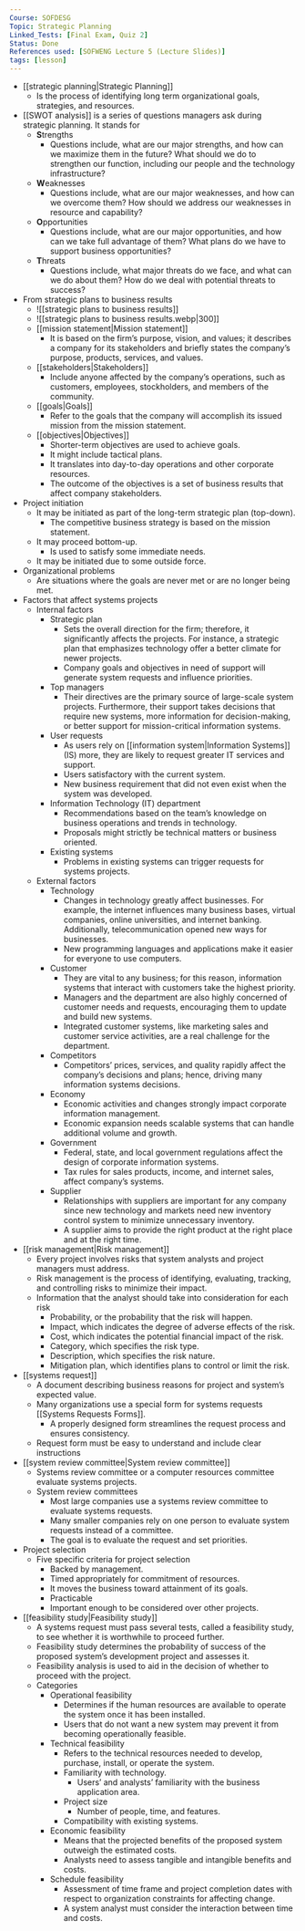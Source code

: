 ```yaml
---
Course: SOFDESG
Topic: Strategic Planning
Linked_Tests: [Final Exam, Quiz 2]
Status: Done
References used: [SOFWENG Lecture 5 (Lecture Slides)]
tags: [lesson]
---
```


- [[strategic planning|Strategic Planning]]
	- Is the process of identifying long term organizational goals, strategies, and resources.
- [[SWOT analysis]] is a series of questions managers ask during strategic planning. It stands for
	- **S**trengths
		- Questions include, what are our major strengths, and how can we maximize them in the future? What should we do to strengthen our function, including our people and the technology infrastructure?
	- **W**eaknesses
		- Questions include, what are our major weaknesses, and how can we overcome them? How should we address our weaknesses in resource and capability?
	- **O**pportunities
		- Questions include, what are our major opportunities, and how can we take full advantage of them? What plans do we have to support business opportunities?
	- **T**hreats
		- Questions include, what major threats do we face, and what can we do about them? How do we deal with potential threats to success?
- From strategic plans to business results
	- ![[strategic plans to business results]]
	- ![[strategic plans to business results.webp|300]]
	- [[mission statement|Mission statement]]
		- It is based on the firm’s purpose, vision, and values; it describes a company for its stakeholders and briefly states the company’s purpose, products, services, and values.
	- [[stakeholders|Stakeholders]]
		- Include anyone affected by the company’s operations, such as customers, employees, stockholders, and members of the community.
	- [[goals|Goals]]
		- Refer to the goals that the company will accomplish its issued mission from the mission statement.
	- [[objectives|Objectives]]
		- Shorter-term objectives are used to achieve goals.
		- It might include tactical plans.
		- It translates into day-to-day operations and other corporate resources.
		- The outcome of the objectives is a set of business results that affect company stakeholders.
- Project initiation
	- It may be initiated as part of the long-term strategic plan (top-down).
		- The competitive business strategy is based on the mission statement.
	- It may proceed bottom-up.
		- Is used to satisfy some immediate needs.
	- It may be initiated due to some outside force.
- Organizational problems
	- Are situations where the goals are never met or are no longer being met.
- Factors that affect systems projects
	- Internal factors
		- Strategic plan
			- Sets the overall direction for the firm; therefore, it significantly affects the projects. For instance, a strategic plan that emphasizes technology offer a better climate for newer projects.
			- Company goals and objectives in need of support will generate system requests and influence priorities.
		- Top managers
			- Their directives are the primary source of large-scale system projects. Furthermore, their support takes decisions that require new systems, more information for decision-making, or better support for mission-critical information systems.
		- User requests
			- As users rely on [[information system|Information Systems]] (IS) more, they are likely to request greater IT services and support.
			- Users satisfactory with the current system.
			- New business requirement that did not even exist when the system was developed.
		- Information Technology (IT) department
			- Recommendations based on the team’s knowledge on business operations and trends in technology.
			- Proposals might strictly be technical matters or business oriented.
		- Existing systems
			- Problems in existing systems can trigger requests for systems projects.
	- External factors
		- Technology
			- Changes in technology greatly affect businesses. For example, the internet influences many business bases, virtual companies, online universities, and internet banking. Additionally, telecommunication opened new ways for businesses.
			- New programming languages and applications make it easier for everyone to use computers.
		- Customer
			- They are vital to any business; for this reason, information systems that interact with customers take the highest priority.
			- Managers and the department are also highly concerned of customer needs and requests, encouraging them to update and build new systems.
			- Integrated customer systems, like marketing sales and customer service activities, are a real challenge for the department.
		- Competitors
			- Competitors’ prices, services, and quality rapidly affect the company’s decisions and plans; hence, driving many information systems decisions.
		- Economy
			- Economic activities and changes strongly impact corporate information management.
			- Economic expansion needs scalable systems that can handle additional volume and growth.
		- Government
			- Federal, state, and local government regulations affect the design of corporate information systems.
			- Tax rules for sales products, income, and internet sales, affect company’s systems.
		- Supplier
			- Relationships with suppliers are important for any company since new technology and markets need new inventory control system to minimize unnecessary inventory.
			- A supplier aims to provide the right product at the right place and at the right time.
- [[risk management|Risk management]]
	- Every project involves risks that system analysts and project managers must address.
	- Risk management is the process of identifying, evaluating, tracking, and controlling risks to minimize their impact.
	- Information that the analyst should take into consideration for each risk
		- Probability, or the probability that the risk will happen.
		- Impact, which indicates the degree of adverse effects of the risk.
		- Cost, which indicates the potential financial impact of the risk.
		- Category, which specifies the risk type.
		- Description, which specifies the risk nature.
		- Mitigation plan, which identifies plans to control or limit the risk.
- [[systems request]]
	- A document describing business reasons for project and system’s expected value.
	- Many organizations use a special form for systems requests [[Systems Requests Forms]].
		- A properly designed form streamlines the request process and ensures consistency.
	- Request form must be easy to understand and include clear instructions
- [[system review committee|System review committee]]
	- Systems review committee or a computer resources committee evaluate systems projects.
	- System review committees
		- Most large companies use a systems review committee to evaluate systems requests.
		- Many smaller companies rely on one person to evaluate system requests instead of a committee.
		- The goal is to evaluate the request and set priorities.
- Project selection
	- Five specific criteria for project selection
		- Backed by management.
		- Timed appropriately for commitment of resources.
		- It moves the business toward attainment of its goals.
		- Practicable
		- Important enough to be considered over other projects.
- [[feasibility study|Feasibility study]]
	- A systems request must pass several tests, called a feasibility study, to see whether it is worthwhile to proceed further.
	- Feasibility study determines the probability of success of the proposed system’s development project and assesses it.
	- Feasibility analysis is used to aid in the decision of whether to proceed with the project.
	- Categories
		- Operational feasibility
			- Determines if the human resources are available to operate the system once it has been installed.
			- Users that do not want a new system may prevent it from becoming operationally feasible.
		- Technical feasibility
			- Refers to the technical resources needed to develop, purchase, install, or operate the system.
			- Familiarity with technology.
				- Users’ and analysts’ familiarity with the business application area.
			- Project size
				- Number of people, time, and features.
			- Compatibility with existing systems.
		- Economic feasibility
			- Means that the projected benefits of the proposed system outweigh the estimated costs.
			- Analysts need to assess tangible and intangible benefits and costs.
		- Schedule feasibility
			- Assessment of time frame and project completion dates with respect to organization constraints for affecting change.
			- A system analyst must consider the interaction between time and costs.
